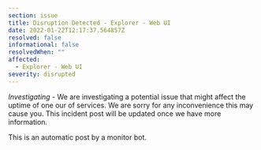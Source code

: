 ```yaml
---
section: issue
title: Disruption Detected - Explorer - Web UI
date: 2022-01-22T12:17:37.564857Z
resolved: false
informational: false
resolvedWhen: ""
affected:
  - Explorer - Web UI
severity: disrupted
---
```

*Investigating* - We are investigating a potential issue that might affect the uptime of one our of services. We are sorry for any inconvenience this may cause you. This incident post will be updated once we have more information.

This is an automatic post by a monitor bot.
        